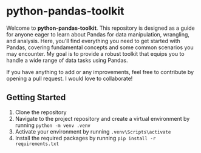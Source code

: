# python-pandas-toolkit

Welcome to **python-pandas-toolkit**. This repository is designed as a guide for anyone eager to learn about Pandas for data manipulation, wrangling, and analysis. Here, you’ll find everything you need to get started with Pandas, covering fundamental concepts and some common scenarios you may encounter. My goal is to provide a robust toolkit that equips you to handle a wide range of data tasks using Pandas.

If you have anything to add or any improvements, feel free to contribute by opening a pull request. I would love to collaborate!

## Getting Started

1. Clone the repository
2. Navigate to the project repository and create a virtual environment by running `python -m venv .venv`
3. Activate your environment by running `.venv\Scripts\activate`
4. Install the required packages by running `pip install -r requirements.txt`
